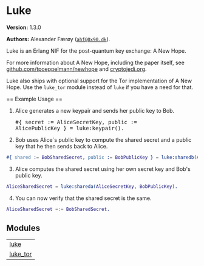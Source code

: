 

# Luke #

__Version:__ 1.3.0

__Authors:__ Alexander Færøy ([`ahf@0x90.dk`](mailto:ahf@0x90.dk)).

Luke is an Erlang NIF for the post-quantum key exchange: A New Hope.

For more information about A New Hope, including the paper itself, see [github.com/tpoeppelmann/newhope](https://github.com/tpoeppelmann/newhope)
and [cryptojedi.org](https://cryptojedi.org/crypto/#newhope).

Luke also ships with optional support for the Tor implementation of A New Hope.
Use the `luke_tor` module instead of `luke` if you have a need for that.

== Example Usage ==

1. Alice generates a new keypair and sends her public key to Bob.<pre lang="erlang">#{ secret := AliceSecretKey, public := AlicePublicKey } = luke:keypair().</pre>

2. Bob uses Alice`s public key to compute the shared secret and a public key that he then sends back to Alice.

```erlang
#{ shared := BobSharedSecret, public := BobPublicKey } = luke:sharedb(AlicePublicKey).
```

3. Alice computes the shared secret using her own secret key and Bob's public
key.

```erlang
AliceSharedSecret = luke:shareda(AliceSecretKey, BobPublicKey).
```

4. You can now verify that the shared secret is the same.

```erlang
AliceSharedSecret =:= BobSharedSecret.
```



## Modules ##


<table width="100%" border="0" summary="list of modules">
<tr><td><a href="https://lab.baconsvin.org/ahf/luke/blob/develop/doc/luke.md" class="module">luke</a></td></tr>
<tr><td><a href="https://lab.baconsvin.org/ahf/luke/blob/develop/doc/luke_tor.md" class="module">luke_tor</a></td></tr></table>

